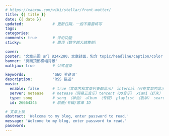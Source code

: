 ```yaml
---
# https://xaoxuu.com/wiki/stellar/front-matter/
title: {{ title }}
date: {{ date }}
updated:             # 更新日期，一般不需要填写
tags:
categories:
comments: true       # 评论功能
sticky:              # 置顶（数字越大越靠前）

cover:
poster: '文章头图 url 824x280，文章封面，包含 topic/headline/caption/color 子配置	'
banner:	'页面顶部横幅背景'
mathjax: true        # 公式渲染

keywords:            'SEO 关键词'
description:         "RSS 描述"
music:
  enable: false      # true（文章内和文章列表都显示） internal（只在文章内显示）
  server: netease    # netease（网易云音乐）tencent（QQ音乐） xiami（虾米） kugou（酷狗）
  type: song         # song （单曲） album （专辑） playlist （歌单） search （搜索）
  id: 26664345       # 歌曲/专辑/歌单 ID

# 文章上锁
abstract: 'Welcome to my blog, enter password to read.'
message: 'Welcome to my blog, enter password to read.'
password:
---
```

